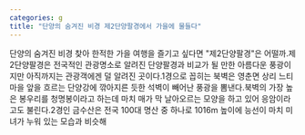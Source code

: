 ```yaml
---
categories: g
title: "단양의 숨겨진 비경 제2단양팔경에서 가을에 물들다"
---
```

단양의 숨겨진 비경 찾아 한적한 가을 여행을 즐기고 싶다면 "제2단양팔경"은 어떨까.제2단양팔경은 전국적인 관광명소로 알려진 단양팔경과 비교가 될 만한 아름다운 풍광이지만 아직까지는 관광객에겐 덜 알려진 곳이다.1경으로 꼽히는 북벽은 영춘면 상리 느티마을 앞을 흐르는 단양강에 깎아지른 듯한 석벽이 빼어난 풍광을 뽐낸다.북벽의 가장 높은 봉우리를 청명봉이라고 하는데 마치 매가 막 날아오르는 모양을 하고 있어 응암이라고도 불린다.2경인 금수산은 전국 100대 명산 중 하나로 1016m 높이에 능선이 마치 미녀가 누워 있는 모습과 비슷해